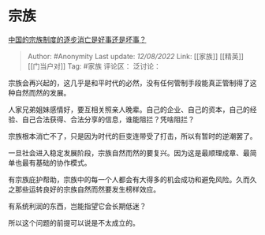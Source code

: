 # 宗族
[中国的宗族制度的逐步消亡是好事还是坏事？](https://www.zhihu.com/question/305352135/answer/2615064395)

> Author: #Anonymity
> Last update: *12/08/2022*
> Link: [[家族]] [[精英]] [[门当户对]]
> Tag: #家族
> 评论区：
> 泛讨论：

宗族会再兴起的，这几乎是和平时代的必然，没有任何管制手段能真正管制得了这种自然而然的发展。

人家兄弟姐妹感情好，要互相关照亲人晚辈。自己的企业、自己的资本，自己的经验、自己合法获得、合法分享的信息，谁能阻拦？凭啥阻拦？

宗族根本消亡不了，只是因为时代的巨变连带受了打击，所以有暂时的逆潮罢了。

一旦社会进入稳定发展阶段，宗族自然而然的要复兴。因为这是最顺理成章、最简单也最有基础的协作模式。

有宗族庇护帮助，宗族中的每一个人都会有大得多的机会成功和避免风险。久而久之那些运转良好的宗族自然而然要发生榜样效应。

有系统利润的东西，岂能指望它会长期低迷？

所以这个问题的前提可以说是不太成立的。
